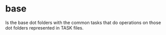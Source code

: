 # base

Is the base dot folders with the common tasks that do operations on those dot folders represented in TASK files.

